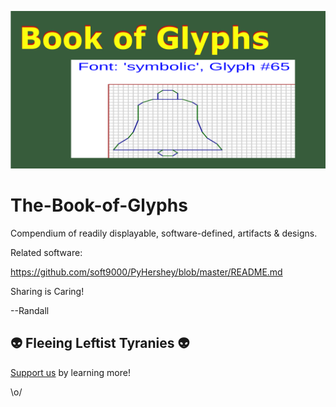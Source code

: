 ![BOG Logo](https://github.com/soft9000/The-Book-of-Glyphs/blob/master/TheBoGLogo.png)
# The-Book-of-Glyphs
Compendium of readily displayable, software-defined, artifacts &amp; designs.

Related software:

https://github.com/soft9000/PyHershey/blob/master/README.md

Sharing is Caring!

--Randall

## 👽 Fleeing Leftist Tyranies 👽

[Support us](https://ko-fi.com/randallnagy) by learning more!

\o/
